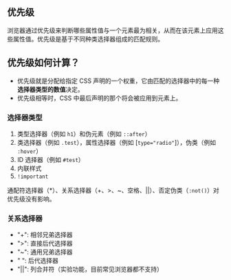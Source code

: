 ## 优先级

浏览器通过优先级来判断哪些属性值与一个元素最为相关，从而在该元素上应用这些属性值。优先级是基于不同种类选择器组成的匹配规则。

## 优先级如何计算？

- 优先级就是分配给指定 CSS 声明的一个权重，它由匹配的选择器中的每一种**选择器类型的数值**决定。
- 优先级相等时，CSS 中最后声明的那个将会被应用到元素上。

### 选择器类型

1. 类型选择器（例如 `h1`）和伪元素（例如 `::after`）
2. 类选择器（例如 `.test`），属性选择器（例如 [`type="radio"`]），伪类（例如 `:hover`）
3. ID 选择器（例如 `#test`）
4. 内联样式
5. `!important`

通配符选择器（\*）、关系选择器（+、>、~、空格、||）、否定伪类（`:not()`）对优先级没有影响。

### 关系选择器

- "+": 相邻兄弟选择器
- ">": 直接后代选择器
- "~": 通用兄弟选择器
- " ": 后代选择器
- "||": 列合并符（实验功能，目前常见浏览器都不支持）
